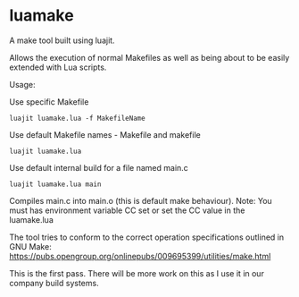 # luamake
A make tool built using luajit. 

Allows the execution of normal Makefiles as well as being about to be easily extended with Lua scripts.

Usage:

Use specific Makefile
```
luajit luamake.lua -f MakefileName 
```

Use default Makefile names - Makefile and makefile
```
luajit luamake.lua 
```

Use default internal build for a file named main.c
```
luajit luamake.lua main
```
Compiles main.c into main.o (this is default make behaviour).
Note: You must has environment variable CC set or set the CC value in the luamake.lua

The tool tries to conform to the correct operation specifications outlined in GNU Make:
https://pubs.opengroup.org/onlinepubs/009695399/utilities/make.html

This is the first pass. There will be more work on this as I use it in our company build systems.
